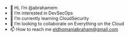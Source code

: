 - 👋 Hi, I’m @abrahamem
- 👀 I’m interested in DevSecOps
- 🌱 I’m currently learning CloudSecurity
- 💞️ I’m looking to collaborate on Everything on the Cloud
- 📫 How to reach me eldhomaniabraham@gmail.com

<!---
abrahamem/abrahamem is a ✨ special ✨ repository because its `README.md` (this file) appears on your GitHub profile.
You can click the Preview link to take a look at your changes.
--->
